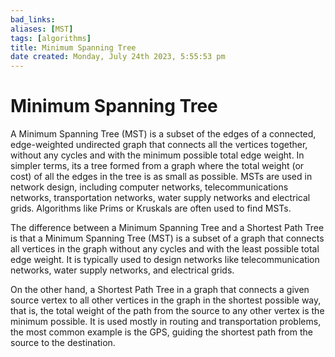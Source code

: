 ```yaml
---
bad_links: 
aliases: [MST]
tags: [algorithms]
title: Minimum Spanning Tree
date created: Monday, July 24th 2023, 5:55:53 pm
---
```

# Minimum Spanning Tree

A Minimum Spanning Tree (MST) is a subset of the edges of a connected, edge-weighted undirected graph that connects all the vertices together, without any cycles and with the minimum possible total edge weight. In simpler terms, its a tree formed from a graph where the total weight (or cost) of all the edges in the tree is as small as possible. MSTs are used in network design, including computer networks, telecommunications networks, transportation networks, water supply networks and electrical grids. Algorithms like Prims or Kruskals are often used to find MSTs.

The difference between a Minimum Spanning Tree and a Shortest Path Tree is that a Minimum Spanning Tree (MST) is a subset of a graph that connects all vertices in the graph without any cycles and with the least possible total edge weight. It is typically used to design networks like telecommunication networks, water supply networks, and electrical grids.

On the other hand, a Shortest Path Tree in a graph that connects a given source vertex to all other vertices in the graph in the shortest possible way, that is, the total weight of the path from the source to any other vertex is the minimum possible. It is used mostly in routing and transportation problems, the most common example is the GPS, guiding the shortest path from the source to the destination.